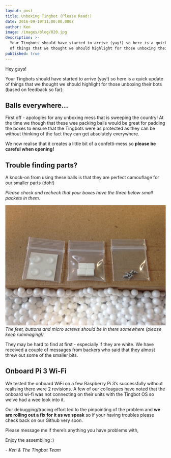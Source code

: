 ```yaml
---
layout: post
title: Unboxing Tingbot (Please Read!)
date: 2016-09-19T11:00:00.000Z
author: Ken
image: /images/blog/020.jpg
description: >-
  Your Tingbots should have started to arrive (yay!) so here is a quick update
  of things that we thought we should highlight for those unboxing their bots.
published: true
---
```


Hey guys!

Your Tingbots should have started to arrive (yay!) so here is a quick update of things that we thought we should highlight for those unboxing their bots (based on feedback so far):


## Balls everywhere…

First off - apologies for any unboxing mess that is sweeping the country! At the time we though that these wee packing balls would be great for padding the boxes to ensure that the Tingbots were as protected as they can be without thinking of the fact they can get absolutely everywhere.

We now realise that it creates a little bit of a confetti-mess so **please be careful when opening!**


## Trouble finding parts?

A knock-on from using these balls is that they are perfect camouflage for our smaller parts (doh!)

*Please check and recheck that your boxes have the three below small packets in them.*

![](/images/blog/020-1.jpeg)
*The feet, buttons and micro screws should be in there somewhere (please keep rummaging!)*


They may be hard to find at first - especially if they are white. We have received a couple of messages from backers who said that they almost threw out some of the smaller bits.


## Onboard Pi 3 Wi-Fi

We tested the onboard WiFi on a few Raspberry Pi 3’s successfully without realising there were 2 revisions. A few of our colleagues have noted that the onboard wi-fi was not connecting on their units with the Tingbot OS so we’ve had a wee look into it.

Our debugging/tracing effort led to the pinpointing of the problem and **we are rolling out a fix for it as we speak** so if your having troubles please check back on our Github very soon.

Please message me if there’s anything you have problems with,

Enjoy the assembling :)

*- Ken & The Tingbot Team*
